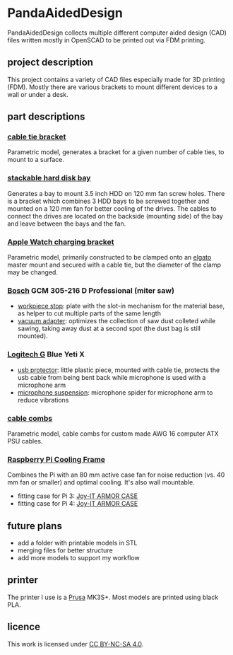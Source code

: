 # PandaAidedDesign
PandaAidedDesign collects multiple different computer aided design (CAD) files written mostly in OpenSCAD to be printed out via FDM printing. 

## project description

This project contains a variety of CAD files especially made for 3D printing (FDM). Mostly there are various brackets to mount different devices to a wall or under a desk.

## part descriptions

### [cable tie bracket](https://github.com/IndiePandaaaaa/PandaAidedDesign/blob/main/202304CableTieBracket.scad)

Parametric model, generates a bracket for a given number of cable ties, to mount to a surface.

### [stackable hard disk bay](https://github.com/IndiePandaaaaa/PandaAidedDesign/blob/main/202304hddBayStackable.scad)

Generates a bay to mount 3.5 inch HDD on 120 mm fan screw holes. There is a bracket which combines 3 HDD bays to be screwed together and mounted on a 120 mm fan for better cooling of the drives. The cables to connect the drives are located on the backside (mounting side) of the bay and leave between the bays and the fan.

### [Apple Watch charging bracket](https://github.com/IndiePandaaaaa/PandaAidedDesign/blob/main/202308AppleWatchChargingBracket.scad)

Parametric model, primarily constructed to be clamped onto an [elgato](https://www.elgato.com/) master mount and secured with a cable tie, but the diameter of the clamp may be changed.

### [Bosch](https://www.bosch-professional.com/) GCM 305-216 D Professional (miter saw)

- [workpiece stop](https://github.com/IndiePandaaaaa/PandaAidedDesign/blob/main/202401BoschPro216-305dAccessories.scad): plate with the slot-in mechanism for the material base, as helper to cut multiple parts of the same length
- [vacuum adapter](https://github.com/IndiePandaaaaa/PandaAidedDesign/blob/main/202401BoschPro216-305dAccessories.scad): optimizes the collection of saw dust colleted while sawing, taking away dust at a second spot (the dust bag is still mounted).

### [Logitech G](https://www.logitechg.com/) Blue Yeti X

- [usb protector](https://github.com/IndiePandaaaaa/PandaAidedDesign/blob/main/202310YetiXmicroUSBProtector.scad): little plastic piece, mounted with cable tie, protects the usb cable from being bent back while 
microphone is used with a microphone arm
- [microphone suspension](https://github.com/IndiePandaaaaa/PandaAidedDesign/blob/main/202402MicrophoneSuspension.scad): microphone spider for microphone arm to reduce vibrations

### [cable combs](https://github.com/IndiePandaaaaa/PandaAidedDesign/blob/main/202312CableCombs.scad)

Parametric model, cable combs for custom made AWG 16 computer ATX PSU cables.

### [Raspberry Pi Cooling Frame](https://github.com/IndiePandaaaaa/PandaAidedDesign/blob/main/202410PiCoolFrame.scad)

Combines the Pi with an 80 mm active case fan for noise reduction (vs. 40 mm fan or smaller) and optimal cooling. It's also wall mountable.

- fitting case for Pi 3: [Joy-IT ARMOR CASE](https://joy-it.net/de/products/RB-ALUcase+07)
- fitting case for Pi 4: [Joy-IT ARMOR CASE](https://joy-it.net/de/products/RB-AlucaseP4+07)

## future plans

- add a folder with printable models in STL
- merging files for better structure
- add more models to support my workflow

## printer

The printer I use is a [Prusa](https://www.prusa3d.com/de/) MK3S+. Most models are printed using black PLA.

## licence

This work is licensed under [CC BY-NC-SA 4.0](https://creativecommons.org/licenses/by-nc-sa/4.0/).


